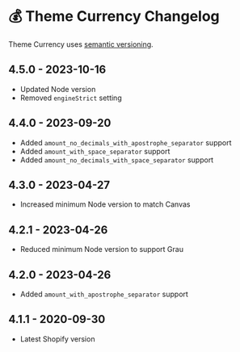# 💰 Theme Currency Changelog

Theme Currency uses [semantic versioning](https://semver.org/).

## 4.5.0 - 2023-10-16

* Updated Node version
* Removed `engineStrict` setting

## 4.4.0 - 2023-09-20

* Added `amount_no_decimals_with_apostrophe_separator` support
* Added `amount_with_space_separator` support
* Added `amount_no_decimals_with_space_separator` support

## 4.3.0 - 2023-04-27

* Increased minimum Node version to match Canvas

## 4.2.1 - 2023-04-26

* Reduced minimum Node version to support Grau

## 4.2.0 - 2023-04-26

* Added `amount_with_apostrophe_separator` support

## 4.1.1 - 2020-09-30

* Latest Shopify version
